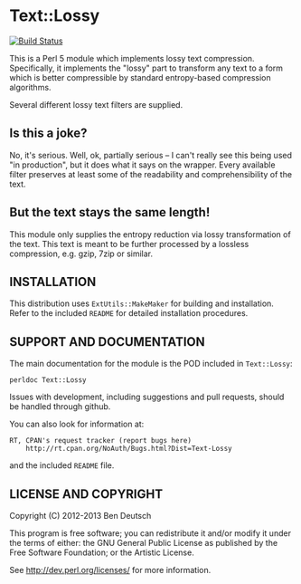 Text::Lossy
===========

[![Build Status](https://travis-ci.org/bendeutsch/text-lossy.svg?branch=master)](https://travis-ci.org/bendeutsch/text-lossy)

This is a Perl 5 module which implements lossy text compression.
Specifically, it implements the "lossy" part to transform any text to a
form which is better compressible by standard entropy-based compression
algorithms.

Several different lossy text filters are supplied.

Is this a joke?
---------------

No, it's serious. Well, ok, partially serious – I can't really see this
being used "in production", but it does what it says on the wrapper.
Every available filter preserves at least some of the readability and
comprehensibility of the text.

But the text stays the same length!
-----------------------------------

This module only supplies the entropy reduction via lossy transformation
of the text. This text is meant to be further processed by a lossless
compression, e.g. gzip, 7zip or similar.

INSTALLATION
------------

This distribution uses `ExtUtils::MakeMaker` for building and installation.
Refer to the included `README` for detailed installation procedures.

SUPPORT AND DOCUMENTATION
-------------------------

The main documentation for the module is the POD included in `Text::Lossy`:

    perldoc Text::Lossy

Issues with development, including suggestions and pull requests, should
be handled through github.

You can also look for information at:

    RT, CPAN's request tracker (report bugs here)
        http://rt.cpan.org/NoAuth/Bugs.html?Dist=Text-Lossy

and the included `README` file.


LICENSE AND COPYRIGHT
---------------------

Copyright (C) 2012-2013 Ben Deutsch

This program is free software; you can redistribute it and/or modify it
under the terms of either: the GNU General Public License as published
by the Free Software Foundation; or the Artistic License.

See http://dev.perl.org/licenses/ for more information.

